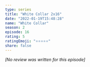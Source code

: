```yaml
---
type: series
title: "White Collar 2x16"
date: "2022-01-19T15:48:28"
name: "White Collar"
season: 2
episode: 16
rating: 5
ratingEmoji: "⭐️⭐️⭐️⭐️⭐️"
share: false
---
```


*[No review was written for this episode]*
